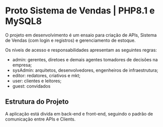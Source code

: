 # Proto Sistema de Vendas | PHP8.1 e MySQL8

O projeto em desenvolvimento é um ensaio para criação de APIs, Sistema de Vendas (com login e registros) e gerenciamento de estoque.

Os níveis de acesso e responsabilidades apresentam as seguintes regras:

- admin: gerentes, diretoes e demais agentes tomadores de decisões na empresa;
- sysAdmin: arquitetos, desenvolvedores, engenheiros de infraestrutura;
- editor: redatores, criativos e mkt;
- user: clientes e leitores;
- guest: convidados 

## Estrutura do Projeto

A aplicação está divida em back-end e front-end, seguindo o padrão de comunicação entre APIs e Clients.
